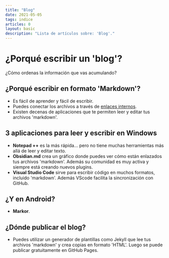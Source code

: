 ```yaml
---
title: "Blog"
date: 2021-05-05
tags: indice
articles: 0
layout: basic
description: "Lista de artículos sobre: 'Blog'."
---
```


# ¿Porqué escribir un 'blog'?

¿Cómo ordenas la información que vas acumulando?

## ¿Porqué escribir en formato 'Markdown'?

- Es fácil de aprender y fácil de escribir.
- Puedes conectar los archivos a través de [enlaces internos](../markdown/enlaces-estandar).
- Existen decenas de aplicaciones que te permiten leer y editar tus archivos 'markdown'.

## 3 aplicaciones para leer y escribir en Windows

- **Notepad ++** es la más rápida... pero no tiene muchas herramientas más allá de leer y editar texto.
- **Obsidian.md** crea un gráfico donde puedes ver cómo están enlazados tus archivos 'markdown'. Además su comunidad es muy activa y siempre está creando nuevos plugins.
- **Visual Studio Code** sirve para escribir código en muchos formatos, incluido 'markdown'. Además VScode facilita la sincronización con GitHub.

## ¿Y en Android?

- **Markor**.

## ¿Dónde publicar el blog?
- Puedes utilizar un generador de plantillas como Jekyll que lee tus archivos 'markdown' y crea copias en formato 'HTML'. Luego se puede publicar gratuitamente en GitHub Pages.
